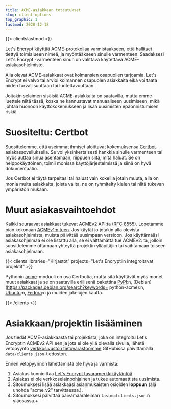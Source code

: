 ```yaml
---
title: ACME-asiakkaan toteutukset
slug: client-options
top_graphic: 1
lastmod: 2020-12-18
---
```


{{< clientslastmod >}}

Let's Encrypt käyttää ACME-protokollaa varmistaakseen, että hallitset tiettyä toimialueen nimeä, ja myöntääkseen sinulle varmenteen. Saadaksesi Let's Encrypt -varmenteen sinun on valittava käytettävä ACME-asiakasohjelmisto.

Alla olevat ACME-asiakkaat ovat kolmansien osapuolien tarjoamia. Let's Encrypt ei valvo tai arvioi kolmannen osapuolen asiakkaita eikä voi taata niiden turvallisuuttaan tai luotettavuuttaan.

Joitakin selaimen sisäisiä ACME-asiakkaita on saatavilla, mutta emme luettele niitä tässä, koska ne kannustavat manuaaliseen uusimiseen, mikä johtaa huonoon käyttökokemukseen ja lisää uusimisten epäonnistumisen riskiä.

# Suositeltu: Certbot

Suosittelemme, että useimmat ihmiset aloittavat kokemuksensa [Certbot](https://certbot.eff.org/)-asiakassovelluksella. Se voi yksinkertaisesti hankkia sinulle varmenteen tai myös auttaa sinua asentamaan, riippuen siitä, mitä haluat. Se on helppokäyttöinen, toimii monissa käyttöjärjestelmissä ja siinä on hyvä dokumentaatio.

Jos Certbot ei täytä tarpeitasi tai haluat vain kokeilla jotain muuta, alla on monia muita asiakkaita, joista valita, ne on ryhmitelty kielen tai niitä tukevan ympäristön mukaan.

# Muut asiakasvaihtoehdot

Kaikki seuraavat asiakkaat tukevat ACMEv2 API:ta ([RFC 8555](https://tools.ietf.org/html/rfc8555)). Lopetamme pian kokonaan [ACMEv1:n tuen](https://community.letsencrypt.org/t/end-of-life-plan-for-acmev1/88430/). Jos käytät jo jotakin alla olevista asiakasohjelmista, muista päivittää uusimpaan versioon. Jos käyttämääsi asiakasohjelmaa ei ole listattu alla, se ei välttämättä tue ACMEv2: ta, jolloin suosittelemme ottamaan yhteyttä projektin ylläpitäjiin tai vaihtamaan toiseen asiakasohjelmaan.

{{< clients libraries="Kirjastot" projects="Let's Encryptiin integroitavat projektit" >}}

Pythonin [acme](https://github.com/certbot/certbot/tree/master/acme)-moduuli on osa Certbotia, mutta sitä käyttävät myös monet muut asiakkaat ja se on saatavilla erillisenä pakettina [PyPI](https://pypi.python.org/pypi/acme):n, [Debian](https://packages.debian.org/search?keywords= python-acme):n, [Ubuntu](https://launchpad.net/ubuntu/+source/python-acme):n, [Fedora](https://bodhi.fedoraproject.org/updates/?packages=python-acme):n ja muiden jakelujen kautta.

{{< /clients >}}

# Asiakkaan/projektin lisääminen

Jos tiedät ACME-asiakkaasta tai projektista, joka on integroitu Let's Encryptin ACMEv2 API:een ja jota ei ole yllä olevalla sivulla, lähetä vetopyyntö [verkkosivuston tietovarastoomme](https://github.com/letsencrypt/website/) GitHubissa päivittämällä `data/clients.json`-tiedoston.

Ennen vetopyynnön lähettämistä ole hyvä ja varmista:

1. Asiakas kunnioittaa [Let's Encrypt tavaramerkkikäytäntöä](/trademarks).
1. Asiakas ei ole verkkoselainpohjainen ja tukee automaattista uusimista.
1. Sitoumuksesi lisää asiakkaasi asianmukaisten osioiden **loppuun** (älä unohda "acme_v2" tarvittaessa.).
1. Sitoumuksesi päivittää päivämääräleiman `lastmod` `clients.json`:n yläosassa.+
